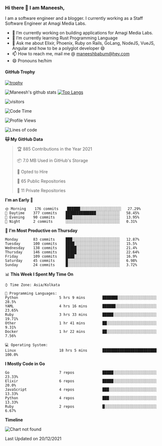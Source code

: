 ### Hi there 👋 I am Maneesh,

I am a software engineer and a blogger. I currently working as a Staff Software Engineer at Amagi Media Labs.


- 🔭 I’m currently working on building applications for Amagi Media Labs.
- 🌱 I’m currently learning Rust Programming Language
- 💬 Ask me about Elixir, Phoenix, Ruby on Rails, GoLang, NodeJS, VueJS, Angular and how to be a polyglot developer 😄
- 📫 How to reach me, mail me @ maneeshbabum@hey.com
- 😄 Pronouns he/him

#### GitHub Trophy
[![trophy](https://github-profile-trophy.vercel.app/?username=mbm-c)](https://github.com/ryo-ma/github-profile-trophy)

![Maneesh's github stats](https://github-readme-stats.vercel.app/api?username=mbm-c&show_icons=true)
[![Top Langs](https://github-readme-stats.vercel.app/api/top-langs/?username=mbm-c)](https://github.com/anuraghazra/github-readme-stats)


![visitors](https://visitor-badge.glitch.me/badge?page_id=maneeshbabu.maneeshbabu)

<!--START_SECTION:waka-->
![Code Time](http://img.shields.io/badge/Code%20Time-413%20hrs%2011%20mins-blue)

![Profile Views](http://img.shields.io/badge/Profile%20Views-0-blue)

![Lines of code](https://img.shields.io/badge/From%20Hello%20World%20I%27ve%20Written-288%20Thousand%20lines%20of%20code-blue)

**🐱 My GitHub Data** 

> 🏆 885 Contributions in the Year 2021
 > 
> 📦 7.0 MB Used in GitHub's Storage 
 > 
> 💼 Opted to Hire
 > 
> 📜 65 Public Repositories 
 > 
> 🔑 11 Private Repositories  
 > 
**I'm an Early 🐤** 

```text
🌞 Morning    176 commits    ██████░░░░░░░░░░░░░░░░░░░   27.29% 
🌆 Daytime    377 commits    ██████████████░░░░░░░░░░░   58.45% 
🌃 Evening    90 commits     ███░░░░░░░░░░░░░░░░░░░░░░   13.95% 
🌙 Night      2 commits      ░░░░░░░░░░░░░░░░░░░░░░░░░   0.31%

```
📅 **I'm Most Productive on Thursday** 

```text
Monday       83 commits     ███░░░░░░░░░░░░░░░░░░░░░░   12.87% 
Tuesday      100 commits    ████░░░░░░░░░░░░░░░░░░░░░   15.5% 
Wednesday    138 commits    █████░░░░░░░░░░░░░░░░░░░░   21.4% 
Thursday     146 commits    █████░░░░░░░░░░░░░░░░░░░░   22.64% 
Friday       109 commits    ████░░░░░░░░░░░░░░░░░░░░░   16.9% 
Saturday     45 commits     █░░░░░░░░░░░░░░░░░░░░░░░░   6.98% 
Sunday       24 commits     █░░░░░░░░░░░░░░░░░░░░░░░░   3.72%

```


📊 **This Week I Spent My Time On** 

```text
⌚︎ Time Zone: Asia/Kolkata

💬 Programming Languages: 
Python                   5 hrs 9 mins        ███████░░░░░░░░░░░░░░░░░░   28.5% 
YAML                     4 hrs 16 mins       ██████░░░░░░░░░░░░░░░░░░░   23.65% 
Ruby                     3 hrs 33 mins       █████░░░░░░░░░░░░░░░░░░░░   19.71% 
Other                    1 hr 41 mins        ██░░░░░░░░░░░░░░░░░░░░░░░   9.31% 
Docker                   1 hr 22 mins        ██░░░░░░░░░░░░░░░░░░░░░░░   7.56%

💻 Operating System: 
Linux                    18 hrs 5 mins       █████████████████████████   100.0%

```

**I Mostly Code in Go** 

```text
Go                       7 repos             █████░░░░░░░░░░░░░░░░░░░░   23.33% 
Elixir                   6 repos             █████░░░░░░░░░░░░░░░░░░░░   20.0% 
JavaScript               4 repos             ███░░░░░░░░░░░░░░░░░░░░░░   13.33% 
Python                   4 repos             ███░░░░░░░░░░░░░░░░░░░░░░   13.33% 
Ruby                     2 repos             █░░░░░░░░░░░░░░░░░░░░░░░░   6.67%

```


**Timeline**

![Chart not found](https://raw.githubusercontent.com/mbm-c/mbm-c/master/charts/bar_graph.png) 


 Last Updated on 20/12/2021
<!--END_SECTION:waka-->

<!--
**maneeshbabu/maneeshbabu** is a ✨ _special_ ✨ repository because its `README.md` (this file) appears on your GitHub profile.

Here are some ideas to get you started:

- 🔭 I’m currently working on ...
- 🌱 I’m currently learning ...
- 👯 I’m looking to collaborate on ...
- 🤔 I’m looking for help with ...
- 💬 Ask me about ...
- 📫 How to reach me: ...
- 😄 Pronouns: ...
- ⚡ Fun fact: ...
-->
